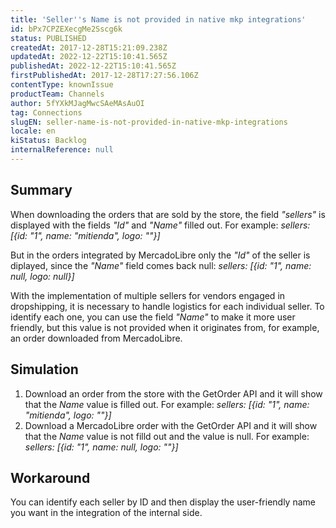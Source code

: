 ```yaml
---
title: 'Seller''s Name is not provided in native mkp integrations'
id: bPx7CPZEXecgMe2Sscg6k
status: PUBLISHED
createdAt: 2017-12-28T15:21:09.238Z
updatedAt: 2022-12-22T15:10:41.565Z
publishedAt: 2022-12-22T15:10:41.565Z
firstPublishedAt: 2017-12-28T17:27:56.106Z
contentType: knownIssue
productTeam: Channels
author: 5fYXkMJagMwcSAeMAsAuOI
tag: Connections
slugEN: seller-name-is-not-provided-in-native-mkp-integrations
locale: en
kiStatus: Backlog
internalReference: null
---
```


## Summary

When downloading the orders that are sold by the store, the field *"sellers"* is displayed with the fields *"Id"* and *"Name"* filled out. For example: *sellers: [{id: "1", name: "mitienda", logo: ""}]*

But in the orders integrated by MercadoLibre only the *"Id"* of the seller is diplayed, since the *"Name"* field comes back null: *sellers: [{id: "1", name: null, logo: null}]*

With the implementation of multiple sellers for vendors engaged in dropshipping, it is necessary to handle logistics for each individual seller. To identify each one, you can use the field *"Name"* to make it more user friendly, but this value is not provided when it originates from, for example, an order downloaded from MercadoLibre.

## Simulation

1. Download an order from the store with the GetOrder API and it will show that the *Name* value is filled out. For example: *sellers: [{id: "1", name: "mitienda", logo: ""}]*
2. Download a MercadoLibre order with the GetOrder API and it will show that the *Name* value is not filld out and the value is null. For example: *sellers: [{id: "1", name: null, logo: ""}]*

## Workaround

You can identify each seller by ID and then display the user-friendly name you want in the integration of the internal side.

